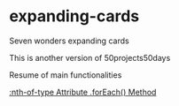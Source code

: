 # expanding-cards

Seven wonders expanding cards

This is another version of 50projects50days

Resume of main functionalities

<html>

<a href="https://www.w3schools.com/cssref/sel_nth-of-type.asp">:nth-of-type Attribute </a>
<a href="https://www.w3schools.com/jsref/jsref_foreach.asp">.forEach() Method</a>

</html>
